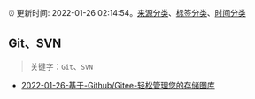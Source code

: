 :alarm_clock: 更新时间: 2022-01-26 02:14:54。[来源分类](../README.md)、[标签分类](../TAGS.md)、[时间分类](../TIMELINE.md)

## Git、SVN


> 关键字：`Git`、`SVN`



- [2022-01-26-基于-Github/Gitee-轻松管理您的存储图库](https://www.v2ex.com/t/830632) 